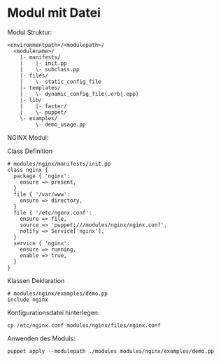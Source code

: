 # Modul mit Datei


Modul Struktur:

    <environmentpath>/<modulepath>/
      <modulename>/
        |- manifests/
        |    |- init.pp
        |    \- subclass.pp
        |- files/
        |    \- static_config_file
        |- templates/
        |    \- dynamic_config_file(.erb|.epp)
        |- lib/
        |    |- facter/
        |    \- puppet/
        \- examples/
             \- demo_usage.pp

NGINX Modul:

Class Definition

    # modules/nginx/manifests/init.pp
    class nginx {
      package { 'nginx':
        ensure => present,
      }
      file { '/var/www':
        ensure => directory,
      }
      file { '/etc/ngonx.conf':
        ensure => file,
        source => 'puppet:///modules/nginx/nginx.conf',
        notify => Service['nginx'],
      }
      service { 'nginx':
        ensure => running,
        enable => true,
      }
    }

Klassen Deklaration

    # modules/nginx/examples/demo.pp
    include nginx

Konfigurationsdatei hinterlegen:

    cp /etc/nginx.conf modules/nginx/files/nginx.conf

Anwenden des Moduls:

    puppet apply --modulepath ./modules modules/nginx/examples/demo.pp

